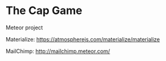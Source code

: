 # The Cap Game

Meteor project

Materialize: https://atmospherejs.com/materialize/materialize

MailChimp: http://mailchimp.meteor.com/